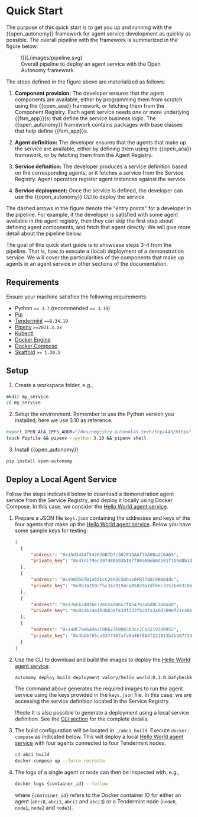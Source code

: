 # Quick Start

The purpose of this quick start is to get you up and running with the {{open_autonomy}} framework for agent service development as quickly as possible.
The overall pipeline with the framework is summarized in the figure below:

<figure markdown>
![](./images/pipeline.svg)
<figcaption>Overall pipeline to deploy an agent service with the Open Autonomy framework</figcaption>
</figure>

The steps defined in the figure above are materialized as follows:

1. **Component provision:** The developer ensures that the agent components are available, either by programming them from scratch using the {{open_aea}} framework, or fetching them from the Component Registry. Each agent service needs one or more underlying {{fsm_app}}(s) that define the service business logic. The {{open_autonomy}} framework contains packages with base classes that help define {{fsm_app}}s.

2. **Agent definition:** The developer ensures that the agents that make up the service are available, either by defining them  using the {{open_aea}} framework, or by fetching them from the Agent Registry.

3. **Service definition:** The developer produces a service definition based on the corresponding agents, or it fetches a service from the Service Registry. Agent operators register agent instances against the service.

4. **Service deployment:** Once the service is defined, the developer can use the {{open_autonomy}} CLI to deploy the service.

The dashed arrows in the figure denote the "entry points" for a developer in the pipeline. For example, if the developer is satisfied with some agent available in the agent registry, then they can skip the first step about defining agent components, and fetch that agent directly. We will give more detail about the pipeline below.

The goal of this quick start guide is to showcase steps 3-4 from the pipeline. That is, how to execute a (local) deployment of a demonstration service. We will cover the particularities of the components that make up agents in an agent service in other sections of the documentation.



## Requirements

Ensure your machine satisfies the following requirements:

- Python `>= 3.7` (recommended `>= 3.10`)
- [Pip](https://pip.pypa.io/en/stable/installation/)
- [Tendermint](https://docs.tendermint.com/master/introduction/install.html) `==0.34.19`
- [Pipenv](https://pipenv.pypa.io/en/latest/install/) `>=2021.x.xx`
- [Kubectl](https://kubernetes.io/docs/tasks/tools/)
- [Docker Engine](https://docs.docker.com/engine/install/)
- [Docker Compose](https://docs.docker.com/compose/install/)
- [Skaffold](https://skaffold.dev/docs/install/#standalone-binary) `>= 1.39.1`

## Setup

1. Create a workspace folder, e.g.,
```bash
mkdir my_service
cd my_service
```

2. Setup the environment. Remember to use the Python version you installed, here we use 3.10 as reference.
```bash
export OPEN_AEA_IPFS_ADDR="/dns/registry.autonolas.tech/tcp/443/https"
touch Pipfile && pipenv --python 3.10 && pipenv shell
```

3. Install {{open_autonomy}}
```bash
pip install open-autonomy
```

## Deploy a Local Agent Service

Follow the steps indicated below to download a demonstration agent service from the Service Registry, and deploy it locally using Docker Compose.
In this case, we consider the [Hello World agent service](./hello_world_agent_service.md).

1. Prepare a JSON file `keys.json` containing the addresses and keys of the four agents that make up the [Hello World agent service](./hello_world_agent_service.md). Below you have some sample keys for testing:
    ```json
    [
      {
          "address": "0x15d34AAf54267DB7D7c367839AAf71A00a2C6A65",
          "private_key": "0x47e179ec197488593b187f80a00eb0da91f1b9d0b13f8733639f19c30a34926a"
      },
      {
          "address": "0x9965507D1a55bcC2695C58ba16FB37d819B0A4dc",
          "private_key": "0x8b3a350cf5c34c9194ca85829a2df0ec3153be0318b5e2d3348e872092edffba"
      },
      {
          "address": "0x976EA74026E726554dB657fA54763abd0C3a0aa9",
          "private_key": "0x92db14e403b83dfe3df233f83dfa3a0d7096f21ca9b0d6d6b8d88b2b4ec1564e"
      },
      {
          "address": "0x14dC79964da2C08b23698B3D3cc7Ca32193d9955",
          "private_key": "0x4bbbf85ce3377467afe5d46f804f221813b2bb87f24d81f60f1fcdbf7cbf4356"
      }
    ]
    ```


2. Use the CLI to download and build the images to deploy the [Hello World agent service](./hello_world_agent_service.md):
    ```bash
    autonomy deploy build deployment valory/hello_world:0.1.0:bafybeibky2hr7ykopkqpedccttlhca7nhf7nyj6vmihhqcn7cyv2jlggpi keys.json --remote
    ```
    The command above generates the required images to run the agent service using the keys provided in the `keys.json` file. In this case, we are accessing the service definition located in the Service Registry.

    !!!note
        It is also possible to generate a deployment using a local service definition. See the [CLI section](./autonomy.md) for the complete details.

3. The build configuration will be located in `./abci_build`. Execute `docker-compose` as indicated below. This will deploy a local [Hello World agent service](./hello_world_agent_service.md) with four agents connected to four Tendermint nodes.
    ```bash
    cd abci_build
    docker-compose up --force-recreate
    ```

4. The logs of a single agent or node can then be inspected with, e.g.,
    ```bash
    docker logs {container_id} --follow
    ```
    where `{container_id}` refers to the Docker container ID for either an agent
    (`abci0`, `abci1`, `abci2` and `abci3`) or a Tendermint node (`node0`, `node1`, `node2` and `node3`).
